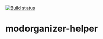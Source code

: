 [![Build status](https://ci.appveyor.com/api/projects/status/d6nq4synwidirmad?svg=true)](https://ci.appveyor.com/project/Modorganizer2/modorganizer-helper)

# modorganizer-helper
